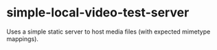 # simple-local-video-test-server
Uses a simple static server to host media files (with expected mimetype mappings).
